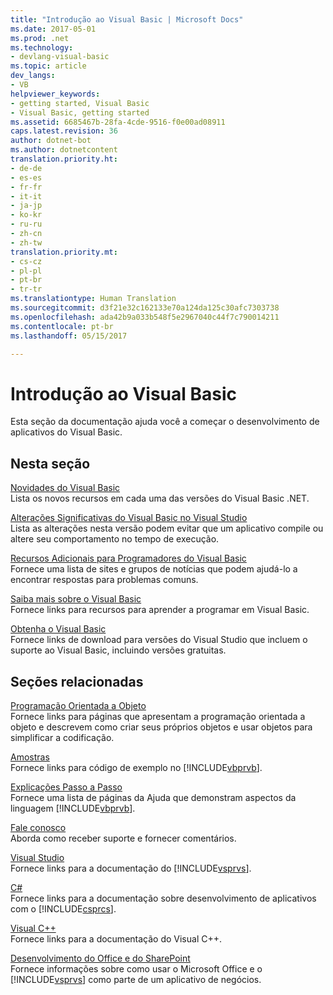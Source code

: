 ```yaml
---
title: "Introdução ao Visual Basic | Microsoft Docs"
ms.date: 2017-05-01
ms.prod: .net
ms.technology:
- devlang-visual-basic
ms.topic: article
dev_langs:
- VB
helpviewer_keywords:
- getting started, Visual Basic
- Visual Basic, getting started
ms.assetid: 6685467b-28fa-4cde-9516-f0e00ad08911
caps.latest.revision: 36
author: dotnet-bot
ms.author: dotnetcontent
translation.priority.ht:
- de-de
- es-es
- fr-fr
- it-it
- ja-jp
- ko-kr
- ru-ru
- zh-cn
- zh-tw
translation.priority.mt:
- cs-cz
- pl-pl
- pt-br
- tr-tr
ms.translationtype: Human Translation
ms.sourcegitcommit: d3f21e32c162133e70a124da125c30afc7303738
ms.openlocfilehash: ada42b9a033b548f5e2967040c44f7c790014211
ms.contentlocale: pt-br
ms.lasthandoff: 05/15/2017

---
```

# <a name="getting-started-with-visual-basic"></a>Introdução ao Visual Basic
Esta seção da documentação ajuda você a começar o desenvolvimento de aplicativos do Visual Basic.  
  
## <a name="in-this-section"></a>Nesta seção  

[Novidades do Visual Basic](whats-new.md)   
Lista os novos recursos em cada uma das versões do Visual Basic .NET.

[Alterações Significativas do Visual Basic no Visual Studio ](breaking-changes-in-visual-studio.md)  
 Lista as alterações nesta versão podem evitar que um aplicativo compile ou altere seu comportamento no tempo de execução.  
  
 [Recursos Adicionais para Programadores do Visual Basic](../../visual-basic/getting-started/additional-resources.md)  
 Fornece uma lista de sites e grupos de notícias que podem ajudá-lo a encontrar respostas para problemas comuns.  
  
 [Saiba mais sobre o Visual Basic](http://msdn.microsoft.com/vstudio/hh388573.aspx)  
 Fornece links para recursos para aprender a programar em Visual Basic.  
  
 [Obtenha o Visual Basic](https://www.visualstudio.com/downloads/)  
 Fornece links de download para versões do Visual Studio que incluem o suporte ao Visual Basic, incluindo versões gratuitas.  
  
## <a name="related-sections"></a>Seções relacionadas  
 [Programação Orientada a Objeto](../programming-guide/concepts/object-oriented-programming.md)  
 Fornece links para páginas que apresentam a programação orientada a objeto e descrevem como criar seus próprios objetos e usar objetos para simplificar a codificação.  
  
 [Amostras](../../visual-basic/sample-applications.md)  
 Fornece links para código de exemplo no [!INCLUDE[vbprvb](../../csharp/programming-guide/concepts/linq/includes/vbprvb_md.md)].  
  
 [Explicações Passo a Passo](../../visual-basic/walkthroughs.md)  
 Fornece uma lista de páginas da Ajuda que demonstram aspectos da linguagem [!INCLUDE[vbprvb](../../csharp/programming-guide/concepts/linq/includes/vbprvb_md.md)].  
  
 [Fale conosco](https://docs.microsoft.com/visualstudio/ide/talk-to-us)  
 Aborda como receber suporte e fornecer comentários.  
  
 [Visual Studio](https://docs.microsoft.com/en-us/visualstudio/)  
 Fornece links para a documentação do [!INCLUDE[vsprvs](../../csharp/includes/vsprvs_md.md)].  
  
 [C#](../../csharp/csharp.md)  
 Fornece links para a documentação sobre desenvolvimento de aplicativos com o [!INCLUDE[csprcs](../../csharp/includes/csprcs_md.md)].  
  
 [Visual C++](https://docs.microsoft.com/cpp/)  
 Fornece links para a documentação do Visual C++.  
  
 [Desenvolvimento do Office e do SharePoint](https://msdn.microsoft.com/library/d2tx7z6d)  
 Fornece informações sobre como usar o Microsoft Office e o [!INCLUDE[vsprvs](../../csharp/includes/vsprvs_md.md)] como parte de um aplicativo de negócios.
